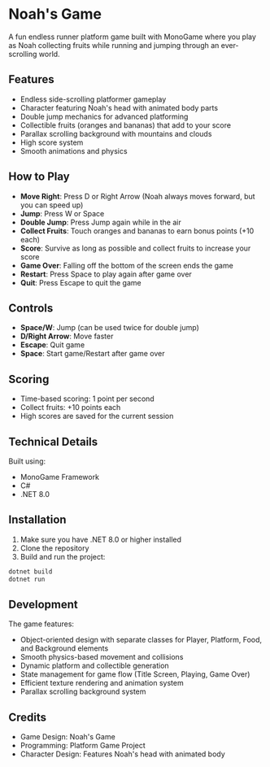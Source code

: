 # Noah's Game

A fun endless runner platform game built with MonoGame where you play as Noah collecting fruits while running and jumping through an ever-scrolling world.


## Features

- Endless side-scrolling platformer gameplay
- Character featuring Noah's head with animated body parts
- Double jump mechanics for advanced platforming
- Collectible fruits (oranges and bananas) that add to your score
- Parallax scrolling background with mountains and clouds
- High score system
- Smooth animations and physics

## How to Play

- **Move Right**: Press D or Right Arrow (Noah always moves forward, but you can speed up)
- **Jump**: Press W or Space
- **Double Jump**: Press Jump again while in the air
- **Collect Fruits**: Touch oranges and bananas to earn bonus points (+10 each)
- **Score**: Survive as long as possible and collect fruits to increase your score
- **Game Over**: Falling off the bottom of the screen ends the game
- **Restart**: Press Space to play again after game over
- **Quit**: Press Escape to quit the game

## Controls

- **Space/W**: Jump (can be used twice for double jump)
- **D/Right Arrow**: Move faster
- **Escape**: Quit game
- **Space**: Start game/Restart after game over

## Scoring

- Time-based scoring: 1 point per second
- Collect fruits: +10 points each
- High scores are saved for the current session

## Technical Details

Built using:
- MonoGame Framework
- C#
- .NET 8.0

## Installation

1. Make sure you have .NET 8.0 or higher installed
2. Clone the repository
3. Build and run the project:
```bash
dotnet build
dotnet run
```

## Development

The game features:
- Object-oriented design with separate classes for Player, Platform, Food, and Background elements
- Smooth physics-based movement and collisions
- Dynamic platform and collectible generation
- State management for game flow (Title Screen, Playing, Game Over)
- Efficient texture rendering and animation system
- Parallax scrolling background system

## Credits

- Game Design: Noah's Game
- Programming: Platform Game Project
- Character Design: Features Noah's head with animated body
